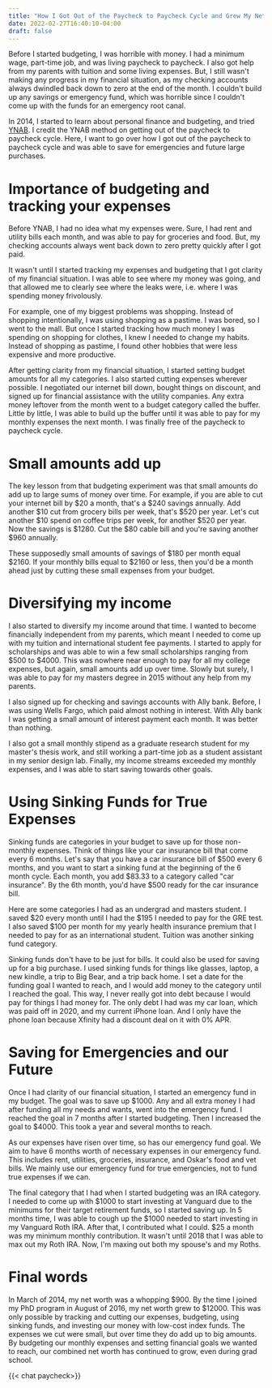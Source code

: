 ```yaml
---
title: "How I Got Out of the Paycheck to Paycheck Cycle and Grew My Networth"
date: 2022-02-27T16:40:10-04:00
draft: false
---
```


Before I started budgeting, I was horrible with money. I had a minimum wage, part-time job, and was living paycheck to paycheck. I also got help from my parents with tuition and some living expenses. But, I still wasn't making any progress in my financial situation, as my checking accounts always dwindled back down to zero at the end of the month. I couldn't build up any savings or emergency fund, which was horrible since I couldn't come up with the funds for an emergency root canal. 

In 2014, I started to learn about personal finance and budgeting, and tried [YNAB](http://youneedabudget.com/). I credit the YNAB method on getting out of the paycheck to paycheck cycle. Here, I want to go over how I got out of the paycheck to paycheck cycle and was able to save for emergencies and future large purchases.

# Importance of budgeting and tracking your expenses

Before YNAB, I had no idea what my expenses were. Sure, I had rent and utility bills each month, and was able to pay for groceries and food. But, my checking accounts always went back down to zero pretty quickly after I got paid.

It wasn't until I started tracking my expenses and budgeting that I got clarity of my financial situation. I was able to see where my money was going, and that allowed me to clearly see where the leaks were, i.e. where I was spending money frivolously. 

For example, one of my biggest problems was shopping. Instead of shopping intentionally, I was using shopping as a pastime. I was bored, so I went to the mall. But once I started tracking how much money I was spending on shopping for clothes, I knew I needed to change my habits. Instead of shopping as pastime, I found other hobbies that were less expensive and more productive. 

After getting clarity from my financial situation, I started setting budget amounts for all my categories. I also started cutting expenses wherever possible. I negotiated our internet bill down, bought things on discount, and signed up for financial assistance with the utility companies. Any extra money leftover from the month went to a budget category called the buffer. Little by little, I was able to build up the buffer until it was able to pay for my monthly expenses the next month. I was finally free of the paycheck to paycheck cycle.

# Small amounts add up

The key lesson from that budgeting experiment was that small amounts do add up to large sums of money over time. For example, if you are able to cut your internet bill by $20 a month, that's a $240 savings annually. Add another $10 cut from grocery bills per week, that's $520 per year. Let's cut another $10 spend on coffee trips per week, for another $520 per year. Now the savings is $1280. Cut the $80 cable bill and you're saving another $960 annually. 

These supposedly small amounts of savings of $180 per month equal $2160. If your monthly bills equal to $2160 or less, then you'd be a month ahead just by cutting these small expenses from your budget. 

# Diversifying my income
I also started to diversify my income around that time. I wanted to become financially independent from my parents, which meant I needed to come up with my tuition and international student fee payments. I started to apply for scholarships and was able to win a few small scholarships ranging from $500 to $4000. This was nowhere near enough to pay for all my college expenses, but again, small amounts add up over time. Slowly but surely, I was able to pay for my masters degree in 2015 without any help from my parents.

I also signed up for checking and savings accounts with Ally bank. Before, I was using Wells Fargo, which paid almost nothing in interest. With Ally bank I was getting a small amount of interest payment each month. It was better than nothing.

I also got a small monthly stipend as a graduate research student for my master's thesis work, and still working a part-time job as a student assistant in my senior design lab. Finally, my income streams exceeded my monthly expenses, and I was able to start saving towards other goals.

# Using Sinking Funds for True Expenses
Sinking funds are categories in your budget to save up for those non-monthly expenses. Think of things like your car insurance bill that come every 6 months. Let's say that you have a car insurance bill of $500 every 6 months, and you want to start a sinking fund at the beginning of the 6 month cycle. Each month, you add $83.33 to a category called "car insurance". By the 6th month, you'd have $500 ready for the car insurance bill. 

Here are some categories I had as an undergrad and masters student. I saved $20 every month until I had the $195 I needed to pay for the GRE test. I also saved $100 per month for my yearly health insurance premium that I needed to pay for as an international student. Tuition was another sinking fund category. 

Sinking funds don't have to be just for bills. It could also be used for saving up for a big purchase. I used sinking funds for things like glasses, laptop, a new kindle, a trip to Big Bear, and a trip back home. I set a date for the funding goal I wanted to reach, and I would add money to the category until I reached the goal. This way, I never really got into debt because I would pay for things I had money for. The only debt I had was my car loan, which was paid off in 2020, and my current iPhone loan. And I only have the phone loan because Xfinity had a discount deal on it with 0% APR.

# Saving for Emergencies and our Future
Once I had clarity of our financial situation, I started an emergency fund in my budget. The goal was to save up $1000. Any and all extra money I had after funding all my needs and wants, went into the emergency fund. I reached the goal in 7 months after I started budgeting. Then I increased the goal to $4000. This took a year and several months to reach. 

As our expenses have risen over time, so has our emergency fund goal. We aim to have 6 months worth of necessary expenses in our emergency fund. This includes rent, utilities, groceries, insurance, and Oskar's food and vet bills. We mainly use our emergency fund for true emergencies, not to fund true expenses if we can. 

The final category that I had when I started budgeting was an IRA category. I needed to come up with $1000 to start investing at Vanguard due to the minimums for their target retirement funds, so I started saving up. In 5 months time, I was able to cough up the $1000 needed to start investing in my Vanguard Roth IRA. After that, I contributed what I could. $25 a month was my minimum monthly contribution. It wasn't until 2018 that I was able to max out my Roth IRA. Now, I'm maxing out both my spouse's and my Roths. 

# Final words
In March of 2014, my net worth was a whopping $900. By the time I joined my PhD program in August of 2016, my net worth grew to $12000. This was only possible by tracking and cutting our expenses, budgeting, using sinking funds, and investing our money with low-cost index funds. The expenses we cut were small, but over time they do add up to big amounts. By budgeting our monthly expenses and setting financial goals we wanted to reach, our combined net worth has continued to grow, even during grad school.

{{< chat paycheck>}}
